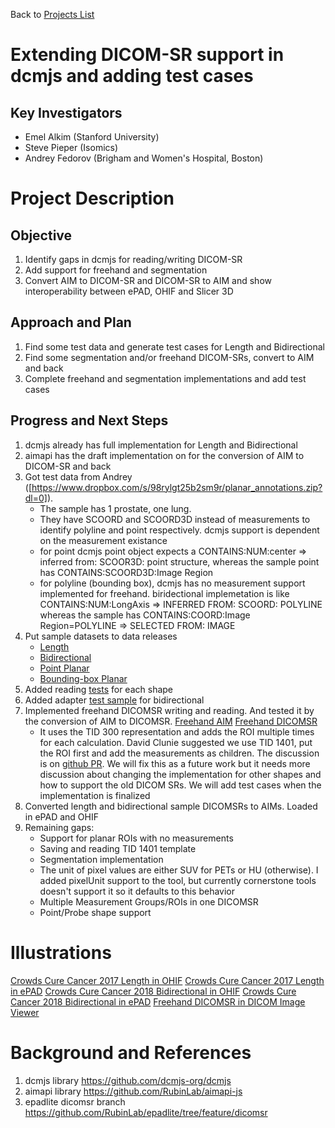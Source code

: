 Back to [Projects List](../../README.md#ProjectsList)

# Extending DICOM-SR support in dcmjs and adding test cases

## Key Investigators

- Emel Alkim (Stanford University)
- Steve Pieper (Isomics)
- Andrey Fedorov (Brigham and Women's Hospital, Boston)

# Project Description

<!-- Add a short paragraph describing the project. -->

## Objective

<!-- Describe here WHAT you would like to achieve (what you will have as end result). -->

1. Identify gaps in dcmjs for reading/writing DICOM-SR
1. Add support for freehand and segmentation
1. Convert AIM to DICOM-SR and DICOM-SR to AIM and show interoperability between ePAD, OHIF and Slicer 3D

## Approach and Plan

<!-- Describe here HOW you would like to achieve the objectives stated above. -->

1. Find some test data and generate test cases for Length and Bidirectional
1. Find some segmentation and/or freehand DICOM-SRs, convert to AIM and back
1. Complete freehand and segmentation implementations and add test cases

## Progress and Next Steps

<!-- Update this section as you make progress, describing of what you have ACTUALLY DONE. If there are specific steps that you could not complete then you can describe them here, too. -->

1. dcmjs already has full implementation for Length and Bidirectional
2. aimapi has the draft implementation on for the conversion of AIM to DICOM-SR and back
3. Got test data from Andrey ([https://www.dropbox.com/s/98rylgt25b2sm9r/planar_annotations.zip?dl=0]). 
    - The sample has 1 prostate, one lung.
    - They have SCOORD and SCOORD3D instead of measurements to identify polyline and point respectively. dcmjs support is dependent on the measurement existance
    - for point dcmjs point object expects a CONTAINS:NUM:center => inferred from: SCOOR3D: point structure, whereas the sample point has CONTAINS:SCOORD3D:Image Region
    - for polyline (bounding box), dcmjs has no measurement support implemented for freehand. biridectional implemetation is like CONTAINS:NUM:LongAxis => INFERRED FROM: SCOORD: POLYLINE whereas the sample has CONTAINS:COORD:Image Region=POLYLINE => SELECTED FROM: IMAGE
4. Put sample datasets to data releases
    - [Length](https://github.com/dcmjs-org/data/releases/tag/DICOMSR_CCC2017_Length)
    - [Bidirectional](https://github.com/dcmjs-org/data/releases/tag/DICOMSR_CCC2018_Bidirectional)
    - [Point Planar](https://github.com/dcmjs-org/data/releases/tag/DICOMSR_Prostate_X)
    - [Bounding-box Planar](https://github.com/dcmjs-org/data/releases/tag/DICOMSR_PetCtLung_BB)
5. Added reading [tests](https://github.com/dcmjs-org/dcmjs/blob/sr-update-aim/test/test_sr.js) for each shape 
6. Added adapter [test sample](https://github.com/dcmjs-org/dcmjs/blob/sr-update-aim/test/test_adapters.js) for bidirectional
7. Implemented freehand DICOMSR writing and reading. And tested it by the conversion of AIM to DICOMSR. [Freehand AIM](https://github.com/RubinLab/epadlite/blob/feature/dicomsr/test/data/sr/freehand.json) [Freehand DICOMSR](https://github.com/RubinLab/epadlite/blob/feature/dicomsr/test/data/sr/freehand.dcm)
    - It uses the TID 300 representation and adds the ROI multiple times for each calculation. David Clunie suggested we use TID 1401, put the ROI first and add the measurements as children. The discussion is on [github PR](https://github.com/dcmjs-org/dcmjs/pull/197). We will fix this as a future work but it needs more discussion about changing the implementation for other shapes and how to support the old DICOM SRs. We will add test cases when the implementation is finalized
8. Converted length and bidirectional sample DICOMSRs to AIMs. Loaded in ePAD and OHIF
9. Remaining gaps:
    - Support for planar ROIs with no measurements
    - Saving and reading TID 1401 template
    - Segmentation implementation
    - The unit of pixel values are either SUV for PETs or HU (otherwise). I added pixelUnit support to the tool, but currently cornerstone tools doesn't support it so it defaults to this behavior
    - Multiple Measurement Groups/ROIs in one DICOMSR
    - Point/Probe shape support 

# Illustrations

<!-- Add pictures and links to videos that demonstrate what has been accomplished.
![Description of picture](Example2.jpg)
![Some more images](Example2.jpg)
-->
[Crowds Cure Cancer 2017 Length in OHIF](ccc2017_length_ohif.png)
[Crowds Cure Cancer 2017 Length in ePAD](ccc2017_length_epad.png)
[Crowds Cure Cancer 2018 Bidirectional in OHIF](ccc2018_bidirectional_ohif.png)
[Crowds Cure Cancer 2018 Bidirectional in ePAD](ccc2018_bidirectional_epad.png)
[Freehand DICOMSR in DICOM Image Viewer](freehand_sr_screenshot.png)

# Background and References

<!-- If you developed any software, include link to the source code repository. If possible, also add links to sample data, and to any relevant publications. -->
1. dcmjs library https://github.com/dcmjs-org/dcmjs
1. aimapi library https://github.com/RubinLab/aimapi-js
2. epadlite dicomsr branch https://github.com/RubinLab/epadlite/tree/feature/dicomsr
